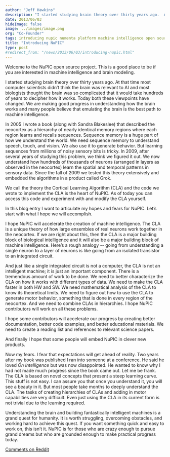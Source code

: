 ```yaml
---
author: "Jeff Hawkins"
description: "I started studying brain theory over thirty years ago.  At that time most computer scientists didn’t think the brain was relevant to AI and most biologists thought the brain was so complicated that it would take hundreds of"
date: 2013/06/03
hideImage: false
image: ../images/image.png
org: "Co-Founder"
tags: introducing nupic numenta platform machine intelligence open source project
title: "Introducing NuPIC"
type: post
#redirect_from: "/news/2013/06/03/introducing-nupic.html"
---
```


Welcome to the NuPIC open source project.  This is a good place to be if you are
interested in machine intelligence and brain modeling.

I started studying brain theory over thirty years ago.  At that time most
computer scientists didn’t think the brain was relevant to AI and most
biologists thought the brain was so complicated that it would take hundreds of
years to decipher how it works.  Today both these viewpoints have changed.  We
are making good progress in understanding how the brain works and many people
believe that emulating the brain is the best path to machine intelligence.

In 2005 I wrote a book (along with Sandra Blakeslee) that described the
neocortex as a hierarchy of nearly identical memory regions where each region
learns and recalls sequences.   Sequence memory is a huge part of how we
understand the world.  We need sequence memory to understand speech, touch, and
vision.  We also use it to generate behavior.  But learning sequences from
millions of noisy sensory bits is tricky.  In 2009, after several years of
studying this problem, we think we figured it out.  We now understand how
hundreds of thousands of neurons (arranged in layers as observed in the
neocortex) learn the spatial and temporal patterns in sensory data.  Since the
fall of 2009 we tested this theory extensively and embedded the algorithms in a
product called Grok.

We call the theory the Cortical Learning Algorithm (CLA) and the code we wrote
to implement the CLA is the heart of NuPIC.  As of today you can access this
code and experiment with and modify the CLA yourself.

In this blog entry I want to articulate my hopes and fears for NuPIC.  Let’s
start with what I hope we will accomplish.

I hope NuPIC will accelerate the creation of machine intelligence.  The CLA is a
unique theory of how large ensembles of real neurons work together in the
neocortex.  If we are right about this, then the CLA is a major building block
of biological intelligence and it will also be a major building block of machine
intelligence.  Here’s a rough analogy -- going from understanding a single
neuron to a layer of neurons is like going from an isolated transistor to an
integrated circuit.

And just like a single integrated circuit is not a computer, the CLA is not an
intelligent machine; it is just an important component.  There is a tremendous
amount of work to be done.  We need to better characterize the CLA on how it
works with different types of data.  We need to make the CLA faster in both HW
and SW.  We need mathematical analysis of the CLA to know its theoretical
limits.  We need to figure out how to use the CLA to generate motor behavior,
something that is done in every region of the neocortex.  And we need to combine
CLAs in hierarchies.  I hope NuPIC contributors will work on all these problems.

I hope some contributors will accelerate our progress by creating better
documentation, better code examples, and better educational materials.   We need
to create a reading list and references to relevant science papers.

And finally I hope that some people will embed NuPIC in clever new products.

Now my fears.  I fear that expectations will get ahead of reality.  Two years
after my book was published I ran into someone at a conference.  He said he
loved *On Intelligence* but was now disappointed.  He wanted to know why I had
not made much progress since the book came out.  Let me be frank.  The CLA is
based on novel concepts that present a steep learning curve.  This stuff is not
easy.  I can assure you that once you understand it, you will see a beauty in
it.  But most people take months to deeply understand the CLA.  The tasks of
creating hierarchies of CLAs and adding in motor capabilities are very
difficult.  Even just using the CLA in its current form is not trivial due to
the learning required.

Understanding the brain and building fantastically intelligent machines is a
grand quest for humanity.  It is worth struggling, overcoming obstacles, and
working hard to achieve this quest.  If you want something quick and easy to
work on, this isn’t it.  NuPIC is for those who are crazy enough to pursue grand
dreams but who are grounded enough to make practical progress today.

[Comments on Reddit](http://www.reddit.com/r/MachineLearning/comments/1fl96e/introducing_the_numenta_platform_for_intelligent/)
